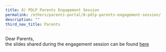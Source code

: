 ```yaml
---
title: 8) PDLP Parents Engagement Session
permalink: /others/parents-portal/8-pdlp-parents-engagement-session/
description: ""
third_nav_title: Parents
---
```

Dear Parents,   
the slides shared during the engagement session can be found [here](/files/TPSS%20Parents%20Meeting%20Slides.pdf)